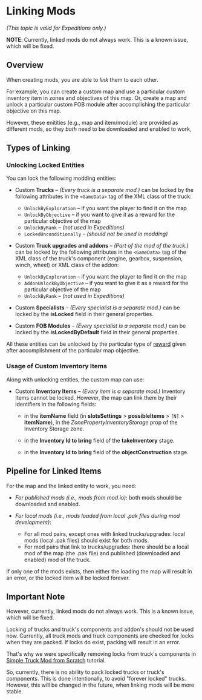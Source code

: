# Linking Mods

*(This topic is valid for Expeditions only.)*

**NOTE**: Currently, linked mods do not always work. This is a known issue, which will be fixed.


## Overview 
When creating mods, you are able to *link* them to each other.

For example, you can create a custom map and use a particular custom inventory item in zones and objectives of this map.
Or, create a map and unlock a particular custom FOB module after accomplishing the particular objective on this map.

However, these enitities (e.g., map and item/module) are provided as different mods, so they *both* need to be downloaded and enabled to work, 

## Types of Linking

### Unlocking Locked Entities
You can lock the following modding entities:

-   Custom **Trucks** – *(Every truck is a separate mod.)* can be locked by the following attributes in the `<GameData>` tag of the XML class of the truck:

    -   `UnlockByExploration` – if you want the player to find it on the map
    -   `UnlockByObjective` – if you want to give it as a reward for the particular objective of the map
    -   `UnlockByRank` – *(not used in Expeditions)*
    -   `LockedUnconditionally` – *(should not be used in modding)*

-   Custom **Truck upgrades and addons** – *(Part of the mod of the truck.)* can be locked by the following attributes in the `<GameData>` tag of the XML class of the truck's component (engine, gearbox, suspension, winch, wheel) or XML class of the addon:

    -   `UnlockByExploration` – if you want the player to find it on the map
    -   `AddonUnlockByObjective` – if you want to give it as a reward for the particular objective of the map
    -   `UnlockByRank` – *(not used in Expeditions)*

-   Custom **Specialists** – *(Every specialist is a separate mod.)* can be locked by the **isLocked** field in their general properties.

-   Custom **FOB Modules** – *(Every specialist is a separate mod.)* can be locked by the **isLockedByDefault** field in their general properties.

All these entities can be unlocked by the particular type of [reward] given after accomplishment of the particular map objective.

### Usage of Custom Inventory Items
Along with unlocking entities, the custom map can use:

-   Custom **Inventory Items** – *(Every item is a separate mod.)* Inventory Items cannot be locked. However, the map can link them by their identifiers in the following fields: 

    -   in the **itemName** field (in **slotsSettings** \> **possibleItems** \> `[N]` \> **itemName**), in the *ZonePropertyInventoryStorage* prop of the Inventory Storage zone.

    -   in the **Inventory Id to bring** field of the **takeInventory** stage.
    -   in the **Inventory Id to bring** field of the **objectConstruction** stage. 


## Pipeline for Linked Items 
For the map and the linked entity to work, you need:

-   *For published mods (i.e., mods from mod.io)*: both mods should be downloaded and enabled.

-   *For local mods (i.e., mods loaded from local .pak files during mod development)*:

    -   For all mod pairs, except ones with linked trucks/upgrades: local mods (local .pak files) should exist for both mods.
    -   For mod pairs that link to trucks/upgrades: there should be a local mod of the map (the .pak file) and published (downloaded and enabled) mod of the truck.

If only one of the mods exists, then either the loading the map will result in an error, or the locked item will be locked forever.


## Important Note
However, currently, linked mods do not always work. This is a known issue, which will be fixed.

Locking of trucks and truck's components and addon's should not be used now. Currently, all truck mods and truck components are checked for locks when they are packed. If locks do exist, packing will result in an error. 

That's why we were specifically removing locks from truck's components in [Simple Truck Mod from Scratch][tutorial_step_6] tutorial.

So, currently, there is no ability to pack locked trucks or truck's components. This is done intentionally, to avoid "forever locked" trucks. However, this will be changed in the future, when linking mods will be more stable.
 


[reward]: ./../map_modding/creating_a_map/objectives/objectives_in_expeditions/rewards.md
[tutorial_step_6]: ./../truck_modding/getting_started/simple_truck_mod_from_scratch/step_6_creating_xml_files_of_truck_components.md#modify-the-unlockbyexploration-and-addonunlockbyobjective-attrubutes